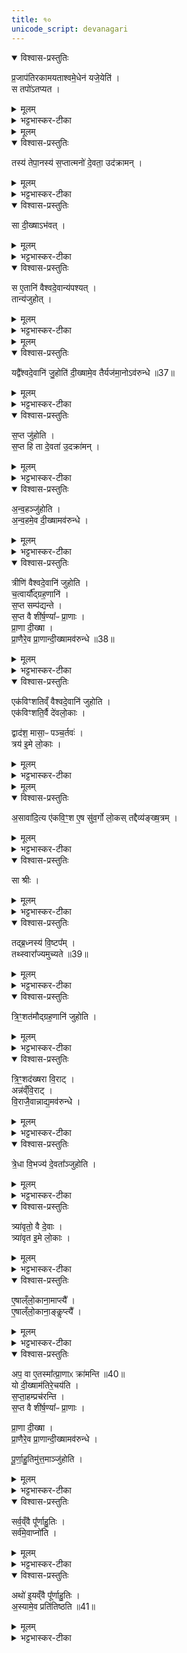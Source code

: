 ```yaml
---
title: १०
unicode_script: devanagari
---
```


<details open><summary>विश्वास-प्रस्तुतिः</summary>

प्र॒जाप॑तिरकामयताश्वमे॒धेन॑ यजे॒येति॑ ।  
स तपो॑ऽतप्यत ।  
</details>

<details><summary>मूलम्</summary>

प्र॒जाप॑तिरकामयताश्वमे॒धेन॑ यजे॒येति॑ ।  
स तपो॑ऽतप्यत ।  
</details>

<details><summary>भट्टभास्कर-टीका</summary>

1प्रजापतिरकामयतेत्यादि वैश्वदेवानां विधिं औद्ग्रहणैस्सह अनुवाकद्वयेन विधत्ते ॥ स तपोऽतप्यतेति । अयं क्रमः - वैशाख्यां पौर्णमास्यां विहारादि कृत्वा प्रातःकालीनसावित्राष्टाकपालानन्तरं रक्षकैस्सहाश्वं रमणाय विमुञ्चति । ततस्ते तमनुगच्छन्ति रक्षन्ति च ।  
ततो यजमानस्तत्रैव प्राग्वंशे संवत्सरपर्यन्तं प्रत्यहं त्रिसन्ध्यमिष्टित्रयं कुर्वन् हविरुच्छिष्टाशनो नक्तंदिवं वीणागाथिनौ ब्राह्मणराजन्यौ दिवानक्तं च गापयन् अश्वागमनं प्रतीक्षन् संवत्सरमासीत । तथा च वक्ष्यति - 'यथ्संवत्सरमिष्टिभिर्यजते । अश्वमेव तदन्विच्छति । सावित्रियो भवन्ति' इति 'अहोरात्राभ्यामेवैनमन्विच्छति' इत्युपसंहारः । अन्यत्रापि - 'पशुं भूतं मेधायालभन्त । तमालभ्योपावसन् । प्रातर्यष्टास्मह इति । एकं वा एतद्देवानामहः । यत्संवत्सरः । तस्मादश्वः पुरस्तात्संवत्सर आलभ्यते' इति । ततोऽश्वागमनानन्तरं दीक्षा । सा च सप्तदिवससाध्या प्रत्यहं दीक्षणीयेष्टद्या सह कार्या 'यद्दीक्षणीयायाध्रौवमाज्यं ततो दीक्षाहुतीः स्रुवेण चतस्रो जुहोति' इत्युक्तत्वात् । औद्ग्रहणानि - 'प्रजापतिर्यज्ञमसृजत सोऽस्मात्सृष्टः पराङैत्स प्रयजुरव्लीनात्मसाम तमृगुदयच्छद्यदृगुदयच्छत्तदौद्ग्रहणस्यौद्ग्रणत्वम्' इति । 'आकूत्यै प्रयुजेऽग्नये स्वाहा' इति स्रुवाहुतयश्चतस्र एवात्र गृह्यन्ते । न तु पञ्चमी । तस्याः स्रुचा होमः । 'स्रुवेण चतस्रो जुहोति दीक्षितत्वाय स्रुचा पञ्चमीम्' इत्युक्तत्वात् ।  
</details>


<details><summary>मूलम्</summary>

तस्य॑ तेपा॒नस्य॑ ।  
स॒प्तात्मनो॑ दे॒वता॒ उद॑क्रामन् ।  
</details>

<details open><summary>विश्वास-प्रस्तुतिः</summary>

तस्य॑ तेपा॒नस्य॑ स॒प्तात्मनो॑ दे॒वता॒ उद॑क्रामन् ।  
</details>

<details><summary>मूलम्</summary>

तस्य॑ तेपा॒नस्य॑ स॒प्तात्मनो॑ दे॒वता॒ उद॑क्रामन् ।  
</details>

<details><summary>भट्टभास्कर-टीका</summary>

इतः परं वैश्वदेवानामौद्ग्रहणानां च विधिः - तेपानस्य तप्तवतः । लिटः कानच् । सप्त देवताः सप्त शीर्षण्याः प्राणाः आत्मनः पुरुषसकाशात् उदक्रामन् आत्मानं हित्वा गताः ।  
</details>

<details open><summary>विश्वास-प्रस्तुतिः</summary>

सा दी॒ख्षाऽभ॑वत् ।  
</details>

<details><summary>मूलम्</summary>

सा दी॒ख्षाऽभ॑वत् ।  
</details>

<details><summary>भट्टभास्कर-टीका</summary>

अथ सा दीक्षा अभवत् ता देवता दीक्षात्वेन परिणता अभूवन् । वक्ष्यति च - 'प्राणा दीक्षा' इति ।  
</details>

<details open><summary>विश्वास-प्रस्तुतिः</summary>

स ए॒तानि॑ वैश्वदे॒वान्य॑पश्यत् ।  
तान्य॑जुहोत् ।  
</details>

<details><summary>मूलम्</summary>

स ए॒तानि॑ वैश्वदे॒वान्य॑पश्यत् ।  
तान्य॑जुहोत् ।  
</details>

<details><summary>भट्टभास्कर-टीका</summary>

अथ स उत्क्रान्तप्राणः प्रजापतिः एतानि वैश्वदेतानि 'स्वाहाऽऽधिमाधीताय' इत्यादीनि जुहोति । एतद्गतम् ।  
</details>


<details><summary>मूलम्</summary>

तैर्वै स दी॒ख्षामवा॑रुन्ध ।  
यद्वै᳚श्वदे॒वानि॑ जु॒होति॑ ।  
दी॒ख्षामे॒व तैर्यज॑मा॒नोऽव॑रुन्धे ॥37॥  
</details>

<details open><summary>विश्वास-प्रस्तुतिः</summary>

यद्वै᳚श्वदे॒वानि॑ जु॒होति॑ दी॒ख्षामे॒व तैर्यज॑मा॒नोऽव॑रुन्धे ॥37॥  
</details>

<details><summary>मूलम्</summary>

यद्वै᳚श्वदे॒वानि॑ जु॒होति॑ दी॒ख्षामे॒व तैर्यज॑मा॒नोऽव॑रुन्धे ॥37॥  
</details>

<details><summary>भट्टभास्कर-टीका</summary>

दीक्षामवरुन्धे इति । तस्याः प्राणरूपत्वात् प्राणानप्यवरुन्धे इत्यर्थाद्गम्यते ।  
</details>

<details open><summary>विश्वास-प्रस्तुतिः</summary>

स॒प्त जु॑होति ।  
स॒प्त हि ता दे॒वता॑ उ॒दक्रा॑मन् ।  
</details>

<details><summary>मूलम्</summary>

स॒प्त जु॑होति ।  
स॒प्त हि ता दे॒वता॑ उ॒दक्रा॑मन् ।  
</details>

<details><summary>भट्टभास्कर-टीका</summary>

सप्त जुहोति । सप्तधा एकविंशतिं वैश्वदेवानि विभज्य त्रीणित्रीणि जुहोति ।  
</details>

<details open><summary>विश्वास-प्रस्तुतिः</summary>

अ॒न्व॒हञ्जु॑होति ।  
अ॒न्व॒हमे॒व दी॒ख्षामव॑रुन्धे ।  
</details>

<details><summary>मूलम्</summary>

अ॒न्व॒हञ्जु॑होति ।  
अ॒न्व॒हमे॒व दी॒ख्षामव॑रुन्धे ।  
</details>

<details><summary>भट्टभास्कर-टीका</summary>

अन्वहं दिनेदिने प्राणानामुत्क्रान्तानां प्रीणनं कृतं भवत्यन्वहं होमात्, दिनेदिने दीक्षाऽवरुद्धा भवति । संवत्सरस्यास्य तु या उत्तमा अमावास्या विधेया तस्यां इह दीक्षणीयां त्रैधातवीयां प्रवदन्ति ।  
</details>

<details open><summary>विश्वास-प्रस्तुतिः</summary>

त्रीणि॑ वैश्वदे॒वानि॑ जुहोति ।  
च॒त्वार्यौ᳚द्ग्रह॒णानि॑ ।  
स॒प्त सम्प॑द्यन्ते ।  
स॒प्त वै शी॑र्ष॒ण्या᳚ᳶ प्रा॒णाः ।  
प्रा॒णा दी॒ख्षा ।  
प्रा॒णैरे॒व प्रा॒णान्दी॒ख्षामव॑रुन्धे ॥38॥  
</details>

<details><summary>मूलम्</summary>

त्रीणि॑ वैश्वदे॒वानि॑ जुहोति ।  
च॒त्वार्यौ᳚द्ग्रह॒णानि॑ ।  
स॒प्त सम्प॑द्यन्ते ।  
स॒प्त वै शी॑र्ष॒ण्या᳚ᳶ प्रा॒णाः ।  
प्रा॒णा दी॒ख्षा ।  
प्रा॒णैरे॒व प्रा॒णान्दी॒ख्षामव॑रुन्धे ॥38॥  
</details>

<details><summary>भट्टभास्कर-टीका</summary>

सप्तदिनानि दीक्षाहुतयः, तदेव त्रीणीति । 'स्वाहाऽऽधिमाधीताय'20 इत्यादीनि त्रीणि वैश्वदेवानि । 'आकूत्यै प्रयुजे'18 इत्यादीनि चत्वार्यौद्ग्रहणानि ॥
</details>

<details open><summary>विश्वास-प्रस्तुतिः</summary>

एक॑विꣳशतिव्ँ वैश्वदे॒वानि॑ जुहोति ।  
एक॑विꣳशति॒र्वै दे॑वलो॒काः ।  

द्वाद॑श॒ मासा॒ᳶ पञ्च॒र्तवः॑ ।  
त्रय॑ इ॒मे लो॒काः ।  
</details>

<details><summary>मूलम्</summary>

एक॑विꣳशतिव्ँ वैश्वदे॒वानि॑ जुहोति ।  
एक॑विꣳशति॒र्वै दे॑वलो॒काः ।  

द्वाद॑श॒ मासा॒ᳶ पञ्च॒र्तवः॑ ।  
त्रय॑ इ॒मे लो॒काः ।  
</details>

<details><summary>भट्टभास्कर-टीका</summary>

2एकविंशतिमिति ॥ दिनेदिने त्रीणित्रीणि । देवानां भोगाधारत्वात् मासादीनां देवलोकत्वम् ।  
</details>


<details><summary>मूलम्</summary>

अ॒सावा॑दि॒त्य ए॑कवि॒ꣳ॒शः ।  
ए॒ष सु॑व॒र्गो लो॒कः ।  
तद्दैव्य॑ङ्ख्ष॒त्रम् ।  
</details>

<details open><summary>विश्वास-प्रस्तुतिः</summary>

अ॒सावा॑दि॒त्य ए॑कवि॒ꣳ॒श ए॒ष सु॑व॒र्गो लो॒कस् तद्दैव्य॑ङ्ख्ष॒त्रम् ।
</details>

<details><summary>मूलम्</summary>

अ॒सावा॑दि॒त्य ए॑कवि॒ꣳ॒श ए॒ष सु॑व॒र्गो लो॒कस् तद्दैव्य॑ङ्ख्ष॒त्रम् ।
</details>

<details><summary>भट्टभास्कर-टीका</summary>

एकविंश इति । योऽयमेकविंश आदित्यः एष सुवर्गो लोकः एष एव तद्दैव्यं देवसंबन्धि क्षत्रं बलं, एतदधीनत्वात्तस्य ।  
</details>

<details open><summary>विश्वास-प्रस्तुतिः</summary>

सा श्रीः ।  
</details>

<details><summary>मूलम्</summary>

सा श्रीः ।  
</details>

<details><summary>भट्टभास्कर-टीका</summary>

एष एव सा श्रीः दैवी विभूतिः ।  
</details>

<details open><summary>विश्वास-प्रस्तुतिः</summary>

तद्ब्र॒ध्नस्य॑ वि॒ष्टप᳚म् ।  
तथ्स्वारा᳚ज्यमुच्यते ॥39॥  
</details>

<details><summary>मूलम्</summary>

तद्ब्र॒ध्नस्य॑ वि॒ष्टप᳚म् ।  
तथ्स्वारा᳚ज्यमुच्यते ॥39॥  
</details>

<details><summary>भट्टभास्कर-टीका</summary>

एष एव तद्ब्रध्नस्य लोकस्य स्वर्गस्यापि विष्टपं उच्छ्रितस्थानं, यत्र स्वर्गोपि विष्टब्धः । एष एव हि तत्स्वाराज्यं अपवर्ग इत्युच्यते, स्वातन्त्र्यैकरसं पदं यदाहुर्वेदाः ॥
</details>

<details open><summary>विश्वास-प्रस्तुतिः</summary>

त्रि॒ꣳ॒शत॑मौद्ग्रह॒णानि॑ जुहोति ।  
</details>

<details><summary>मूलम्</summary>

त्रि॒ꣳ॒शत॑मौद्ग्रह॒णानि॑ जुहोति ।  
</details>

<details><summary>भट्टभास्कर-टीका</summary>

3त्रिंशतमिति ॥ 'तं वैश्वदेवान्येवोदयच्छन्' इति वक्ष्यमाणत्वात् वैश्वदेवानामप्युद्ग्रहणत्वम् । उद्ग्रहणार्थान्यौद्ग्रहणानि । 'स्वाहाऽऽधिम्' इत्यादीनि एकविंशतिः । तथा आकूत्यादीनि चत्वार्यौद्ग्रहणानि तत्स्था अपि नव देवता अभेदेनोच्यन्ते । यथा - अग्निरेकस्सर्वेषु, अकूत्यादिचतुर्षु द्वेद्वे, तथा चाष्टौ । एवं त्रिंशदौद्ग्रहणदेवताभिधानान्यौद्ग्रहणानि । केचिदाहुः - एकविंशतिः वैश्वदेवानि, अग्नेर्दीक्षाः सप्त, एका ऋतुदीक्षा, एका पूर्णाहुतिरिति । प्राकृतौद्ग्रहणव्यतिरिक्तानि त्रिंशदिति । परे पुनराहुः - 'वाचा मे वाग्दीक्षतां स्वाहा' इत्यादीनि पञ्च, आकृत्यादीनि चत्वारि, वैश्वदेवानि एकविंशतिरिति ।  
</details>

<details open><summary>विश्वास-प्रस्तुतिः</summary>

त्रि॒ꣳ॒शद॑ख्षरा वि॒राट् ।  
अन्न॑व्ँवि॒राट् ।  
वि॒राजै॒वान्नाद्य॒मव॑रुन्धे ।  
</details>

<details><summary>मूलम्</summary>

त्रि॒ꣳ॒शद॑ख्षरा वि॒राट् ।  
अन्न॑व्ँवि॒राट् ।  
वि॒राजै॒वान्नाद्य॒मव॑रुन्धे ।  
</details>

<details><summary>भट्टभास्कर-टीका</summary>

त्रिंशदक्षरेत्यादि गतम् ॥
</details>

<details open><summary>विश्वास-प्रस्तुतिः</summary>

त्रे॒धा वि॒भज्य॑ दे॒वता᳚ञ्जुहोति ।  
</details>

<details><summary>मूलम्</summary>

त्रे॒धा वि॒भज्य॑ दे॒वता᳚ञ्जुहोति ।  
</details>

<details><summary>भट्टभास्कर-टीका</summary>

4त्रेधेति ॥ वैश्वदेवेषु एकैकां देवतां प्रजापतिप्रभृतिकां त्रेधा त्रिप्रकारविशिष्टां विभज्य जुहोति ।  
</details>

<details open><summary>विश्वास-प्रस्तुतिः</summary>

त्र्या॑वृतो॒ वै दे॒वाः ।  
त्र्या॑वृत इ॒मे लो॒काः ।  
</details>

<details><summary>मूलम्</summary>

त्र्या॑वृतो॒ वै दे॒वाः ।  
त्र्या॑वृत इ॒मे लो॒काः ।  
</details>

<details><summary>भट्टभास्कर-टीका</summary>

त्र्यावृतः त्रिधा आवृतः द्युपृथिव्यन्तरिक्षस्था देवा एकादश । एकादश लोकाश्च त्र्यावृताः त्रिप्रकारवृत्तयः ।  
</details>

<details open><summary>विश्वास-प्रस्तुतिः</summary>

ए॒षाल्ँलो॒काना॒माप्त्यै᳚ ।  
ए॒षाल्ँलो॒काना॒ङ्कॢप्त्यै᳚ ।  
</details>

<details><summary>मूलम्</summary>

ए॒षाल्ँलो॒काना॒माप्त्यै᳚ ।  
ए॒षाल्ँलो॒काना॒ङ्कॢप्त्यै᳚ ।  
</details>

<details><summary>भट्टभास्कर-टीका</summary>

आप्तिः लाभः, कॢप्तिः अविपर्यस्तधर्मता ॥
</details>

<details open><summary>विश्वास-प्रस्तुतिः</summary>

अप॒ वा ए॒तस्मा᳚त्प्रा॒णाᳵ क्रा॑मन्ति ॥40॥  
यो दी॒ख्षाम॑तिरे॒चय॑ति ।  
स॒प्ता॒हम्प्रच॑रन्ति ।  
स॒प्त वै शी॑र्ष॒ण्या᳚ᳶ प्रा॒णाः ।  

प्रा॒णा दी॒ख्षा ।  
प्रा॒णैरे॒व प्रा॒णान्दी॒ख्षामव॑रुन्धे ।  

पू॒र्णा॒हु॒तिमु॑त्त॒माञ्जु॑होति ।  
</details>

<details><summary>मूलम्</summary>

अप॒ वा ए॒तस्मा᳚त्प्रा॒णाᳵ क्रा॑मन्ति ॥40॥  
यो दी॒ख्षाम॑तिरे॒चय॑ति ।  
स॒प्ता॒हम्प्रच॑रन्ति ।  
स॒प्त वै शी॑र्ष॒ण्या᳚ᳶ प्रा॒णाः ।  

प्रा॒णा दी॒ख्षा ।  
प्रा॒णैरे॒व प्रा॒णान्दी॒ख्षामव॑रुन्धे ।  

पू॒र्णा॒हु॒तिमु॑त्त॒माञ्जु॑होति ।  
</details>

<details><summary>भट्टभास्कर-टीका</summary>

5अप वा इत्यादि ॥ दीक्षां दीक्षणीयां योऽतिरेचयति वर्धयति सामर्थ्यात् सप्ताहातिरेको निन्द्यते । तस्मात् सप्ताहमेव प्रचरन्ति ॥
</details>

<details open><summary>विश्वास-प्रस्तुतिः</summary>

सर्व॒व्ँवै पू᳚र्णाहु॒तिः ।  
सर्व॑मे॒वाप्नो॑ति ।  
</details>

<details><summary>मूलम्</summary>

सर्व॒व्ँवै पू᳚र्णाहु॒तिः ।  
सर्व॑मे॒वाप्नो॑ति ।  
</details>

<details><summary>भट्टभास्कर-टीका</summary>

6पूर्णाहुतिः - सर्वं वा इत्यादि ॥ वैश्वदेवानन्तर्भावात् पुनर्वचनम् । सर्वमिति । सर्वाभिमतहेतुत्वात् ताच्छब्द्यम् ।  
</details>

<details open><summary>विश्वास-प्रस्तुतिः</summary>

अथो॑ इ॒यव्ँवै पू᳚र्णाहु॒तिः ।  
अ॒स्यामे॒व प्रति॑तिष्ठति ॥41॥  
</details>

<details><summary>मूलम्</summary>

अथो॑ इ॒यव्ँवै पू᳚र्णाहु॒तिः ।  
अ॒स्यामे॒व प्रति॑तिष्ठति ॥41॥  
</details>

<details><summary>भट्टभास्कर-टीका</summary>

अथो अपि च इयं पृथिव्येव पूर्णाहुतिः सर्वाभिमतहेतुत्वसाम्यात् ॥



इति तैत्तिरीयब्राह्मणे तृतीये अष्टके अष्टमे प्रपाठके अश्वमेधे प्रथमे दशमोऽनुवाकः ॥  

</details>

